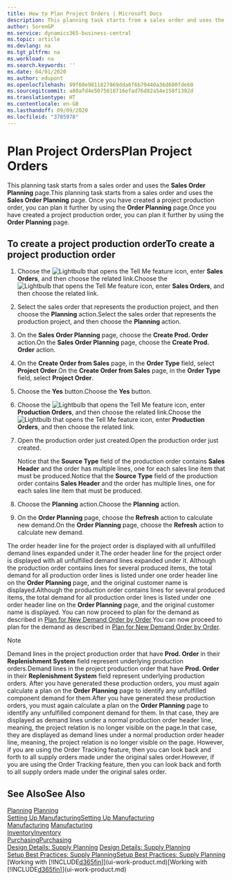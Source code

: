 ```yaml
---
title: How to Plan Project Orders | Microsoft Docs
description: This planning task starts from a sales order and uses the **Sales Order Planning** page. Once you have created a project production order, you can plan it further by using the **Order Planning** page.
author: SorenGP
ms.service: dynamics365-business-central
ms.topic: article
ms.devlang: na
ms.tgt_pltfrm: na
ms.workload: na
ms.search.keywords: ''
ms.date: 04/01/2020
ms.author: edupont
ms.openlocfilehash: 99f60e9811827869dda6f6b79440a36d680fde60
ms.sourcegitcommit: a80afd4e5075018716efad76d82a54e158f1392d
ms.translationtype: HT
ms.contentlocale: en-GB
ms.lasthandoff: 09/09/2020
ms.locfileid: "3785978"
---
```

# <a name="plan-project-orders"></a><span data-ttu-id="d5f32-104">Plan Project Orders</span><span class="sxs-lookup"><span data-stu-id="d5f32-104">Plan Project Orders</span></span>
<span data-ttu-id="d5f32-105">This planning task starts from a sales order and uses the **Sales Order Planning** page.</span><span class="sxs-lookup"><span data-stu-id="d5f32-105">This planning task starts from a sales order and uses the **Sales Order Planning** page.</span></span> <span data-ttu-id="d5f32-106">Once you have created a project production order, you can plan it further by using the **Order Planning** page.</span><span class="sxs-lookup"><span data-stu-id="d5f32-106">Once you have created a project production order, you can plan it further by using the **Order Planning** page.</span></span>  

## <a name="to-create-a-project-production-order"></a><span data-ttu-id="d5f32-107">To create a project production order</span><span class="sxs-lookup"><span data-stu-id="d5f32-107">To create a project production order</span></span>  

1.  <span data-ttu-id="d5f32-108">Choose the ![Lightbulb that opens the Tell Me feature](media/ui-search/search_small.png "Tell me what you want to do") icon, enter **Sales Orders**, and then choose the related link.</span><span class="sxs-lookup"><span data-stu-id="d5f32-108">Choose the ![Lightbulb that opens the Tell Me feature](media/ui-search/search_small.png "Tell me what you want to do") icon, enter **Sales Orders**, and then choose the related link.</span></span>  
2.  <span data-ttu-id="d5f32-109">Select the sales order that represents the production project, and then choose the **Planning** action.</span><span class="sxs-lookup"><span data-stu-id="d5f32-109">Select the sales order that represents the production project, and then choose the **Planning** action.</span></span>  
4.  <span data-ttu-id="d5f32-110">On the **Sales Order Planning** page, choose  the **Create Prod. Order** action.</span><span class="sxs-lookup"><span data-stu-id="d5f32-110">On the **Sales Order Planning** page, choose  the **Create Prod. Order** action.</span></span>  
5.  <span data-ttu-id="d5f32-111">On the **Create Order from Sales** page, in the **Order Type** field, select **Project Order**.</span><span class="sxs-lookup"><span data-stu-id="d5f32-111">On the **Create Order from Sales** page, in the **Order Type** field, select **Project Order**.</span></span>  
6.  <span data-ttu-id="d5f32-112">Choose the **Yes** button.</span><span class="sxs-lookup"><span data-stu-id="d5f32-112">Choose the **Yes** button.</span></span>  
7.  <span data-ttu-id="d5f32-113">Choose the ![Lightbulb that opens the Tell Me feature](media/ui-search/search_small.png "Tell me what you want to do") icon, enter **Production Orders**, and then choose the related link.</span><span class="sxs-lookup"><span data-stu-id="d5f32-113">Choose the ![Lightbulb that opens the Tell Me feature](media/ui-search/search_small.png "Tell me what you want to do") icon, enter **Production Orders**, and then choose the related link.</span></span>
8. <span data-ttu-id="d5f32-114">Open the production order just created.</span><span class="sxs-lookup"><span data-stu-id="d5f32-114">Open the production order just created.</span></span>  

    <span data-ttu-id="d5f32-115">Notice that the **Source Type** field of the production order contains **Sales Header** and the order has multiple lines, one for each sales line item that must be produced.</span><span class="sxs-lookup"><span data-stu-id="d5f32-115">Notice that the **Source Type** field of the production order contains **Sales Header** and the order has multiple lines, one for each sales line item that must be produced.</span></span>  
9. <span data-ttu-id="d5f32-116">Choose the **Planning** action.</span><span class="sxs-lookup"><span data-stu-id="d5f32-116">Choose the **Planning** action.</span></span>
10. <span data-ttu-id="d5f32-117">On the **Order Planning** page, choose the **Refresh** action to calculate new demand.</span><span class="sxs-lookup"><span data-stu-id="d5f32-117">On the **Order Planning** page, choose the **Refresh** action to calculate new demand.</span></span>  

<span data-ttu-id="d5f32-118">The order header line for the project order is displayed with all unfulfilled demand lines expanded under it.</span><span class="sxs-lookup"><span data-stu-id="d5f32-118">The order header line for the project order is displayed with all unfulfilled demand lines expanded under it.</span></span> <span data-ttu-id="d5f32-119">Although the production order contains lines for several produced items, the total demand for all production order lines is listed under one order header line on the **Order Planning** page, and the original customer name is displayed.</span><span class="sxs-lookup"><span data-stu-id="d5f32-119">Although the production order contains lines for several produced items, the total demand for all production order lines is listed under one order header line on the **Order Planning** page, and the original customer name is displayed.</span></span> <span data-ttu-id="d5f32-120">You can now proceed to plan for the demand as described in [Plan for New Demand Order by Order](production-how-to-plan-for-new-demand.md).</span><span class="sxs-lookup"><span data-stu-id="d5f32-120">You can now proceed to plan for the demand as described in [Plan for New Demand Order by Order](production-how-to-plan-for-new-demand.md).</span></span>  

> [!NOTE]  
>  <span data-ttu-id="d5f32-121">Demand lines in the project production order that have **Prod. Order** in their **Replenishment System** field represent underlying production orders.</span><span class="sxs-lookup"><span data-stu-id="d5f32-121">Demand lines in the project production order that have **Prod. Order** in their **Replenishment System** field represent underlying production orders.</span></span> <span data-ttu-id="d5f32-122">After you have generated these production orders, you must again calculate a plan on the **Order Planning** page to identify any unfulfilled component demand for them.</span><span class="sxs-lookup"><span data-stu-id="d5f32-122">After you have generated these production orders, you must again calculate a plan on the **Order Planning** page to identify any unfulfilled component demand for them.</span></span> <span data-ttu-id="d5f32-123">In that case, they are displayed as demand lines under a normal production order header line, meaning, the project relation is no longer visible on the page.</span><span class="sxs-lookup"><span data-stu-id="d5f32-123">In that case, they are displayed as demand lines under a normal production order header line, meaning, the project relation is no longer visible on the page.</span></span> <span data-ttu-id="d5f32-124">However, if you are using the Order Tracking feature, then you can look back and forth to all supply orders made under the original sales order.</span><span class="sxs-lookup"><span data-stu-id="d5f32-124">However, if you are using the Order Tracking feature, then you can look back and forth to all supply orders made under the original sales order.</span></span>  

## <a name="see-also"></a><span data-ttu-id="d5f32-125">See Also</span><span class="sxs-lookup"><span data-stu-id="d5f32-125">See Also</span></span>
<span data-ttu-id="d5f32-126">[Planning](production-planning.md) </span><span class="sxs-lookup"><span data-stu-id="d5f32-126">[Planning](production-planning.md) </span></span>  
[<span data-ttu-id="d5f32-127">Setting Up Manufacturing</span><span class="sxs-lookup"><span data-stu-id="d5f32-127">Setting Up Manufacturing</span></span>](production-configure-production-processes.md)  
<span data-ttu-id="d5f32-128">[Manufacturing](production-manage-manufacturing.md)  </span><span class="sxs-lookup"><span data-stu-id="d5f32-128">[Manufacturing](production-manage-manufacturing.md)  </span></span>  
[<span data-ttu-id="d5f32-129">Inventory</span><span class="sxs-lookup"><span data-stu-id="d5f32-129">Inventory</span></span>](inventory-manage-inventory.md)  
[<span data-ttu-id="d5f32-130">Purchasing</span><span class="sxs-lookup"><span data-stu-id="d5f32-130">Purchasing</span></span>](purchasing-manage-purchasing.md)  
<span data-ttu-id="d5f32-131">[Design Details: Supply Planning](design-details-supply-planning.md) </span><span class="sxs-lookup"><span data-stu-id="d5f32-131">[Design Details: Supply Planning](design-details-supply-planning.md) </span></span>  
[<span data-ttu-id="d5f32-132">Setup Best Practices: Supply Planning</span><span class="sxs-lookup"><span data-stu-id="d5f32-132">Setup Best Practices: Supply Planning</span></span>](setup-best-practices-supply-planning.md)  
<span data-ttu-id="d5f32-133">[Working with [!INCLUDE[d365fin](includes/d365fin_md.md)]](ui-work-product.md)</span><span class="sxs-lookup"><span data-stu-id="d5f32-133">[Working with [!INCLUDE[d365fin](includes/d365fin_md.md)]](ui-work-product.md)</span></span>
